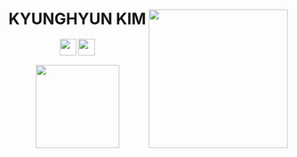 
<!-- **Ga-ng/Ga-ng** is a ✨ _special_ ✨ repository because its `README.md` (this file) appears on your GitHub profile. -->

<div align="center">

  <img align="right" width="250" src="https://media.giphy.com/media/scZPhLqaVOM1qG4lT9/giphy.gif" />

  
<!--      <img align="right" src="http://mazandi.herokuapp.com/api?handle=whkakrkr&theme=warm"/> -->
<!--   <img align="right" height="150" src="https://user-images.githubusercontent.com/75469131/212619424-d67608f0-5c14-48e1-b2a4-3ebcc2bdd631.png"> -->
<!--    <img align="right" height="150" src="https://user-images.githubusercontent.com/75469131/212620177-077ec052-2e69-49f8-b227-47e06b8b3b3e.JPG"> -->
<!--   <img align="right" height="150" src="https://user-images.githubusercontent.com/75469131/212619049-6d2e4504-628f-4dc2-b045-e581303829fc.gif" />-->
  
# KYUNGHYUN KIM
<!--   --- -->
<a href="https://kgang.tistory.com/"><img height="30em" src="https://img.shields.io/badge/GANG-white?style=for-the-badge&logo=Tistory&logoColor=black"/></a> 
<a href="https://github.com/Ga-ng"><img height="30em" src="https://img.shields.io/badge/Github-000000?style=for-the-badge&logo=github&logoColor=white"/></a> 

  
  <div align="center">
<a href="https://github.com/Ga-ng">
  <img height="150em" src="https://github-readme-stats-eight-theta.vercel.app/api?username=Ga-ng&show_icons=true&theme=chartreuse-dark&include_all_commits=true&count_private=true"/>
</a>
</div>
  
<!--   <img align="center" width="250" src="https://media.giphy.com/media/scZPhLqaVOM1qG4lT9/giphy.gif" /> -->
  
<!--   <img align="right" height="100" src="https://user-images.githubusercontent.com/75469131/213887495-9953614d-3516-4781-98a2-17908e379c4f.gif" /> -->
  
<!--   <a href="https://suave-lilac-075.notion.site/fd0c2a204d8e4fd7b193800c20d5eda0?v=c62e2af146ed446a97b34c86c16d4835"><img src="https://img.shields.io/badge/Github Projects-000000?style=flat&logo=github&logoColor=white"/></a>  -->
  
<!--   <a href="https://solved.ac/whkakrkr"><img alt="solved.ac" src="http://mazassumnida.wtf/api/mini/generate_badge?boj=whkakrkr"/></a> -->
 

  
<!--   <a href="https://suave-lilac-075.notion.site/Dalchive-ec0bc59746804968a085c2cf46151c80"><img src="https://img.shields.io/badge/Dalchive-ffffff?style=for-the-badge&logo=notion&logoColor=black"/></a> -->

  <!--
  <img src="https://img.shields.io/badge/JavaScript-F7DF1E?style=plastic&logo=javascript&logoColor=black"/> <img src="https://img.shields.io/badge/React-61DAFB?style=plastic&logo=React&logoColor=black"/> <img src="https://img.shields.io/badge/Typescript-3178C6?style=plastic&logo=Typescript&logoColor=white"/> <img src="https://img.shields.io/badge/Next.js-000000?style=plastic&logo=Next.js&logoColor=white"/> <img src="https://img.shields.io/badge/MySQL-4479A1?style=plastic&logo=MySQL&logoColor=white"/> 
 <a href="https://www.instagram.com/dev_seondal/"><img src="https://img.shields.io/badge/Instagram-E4405F?style=plastic&logo=Instagram&logoColor=white"/></a> <a href="mailto:sseondal@gmail.com"><img src="https://img.shields.io/badge/mail to me-557AF2?style=plastic&logo=Gmail&logoColor=white"/></a>
  -->

</div>
